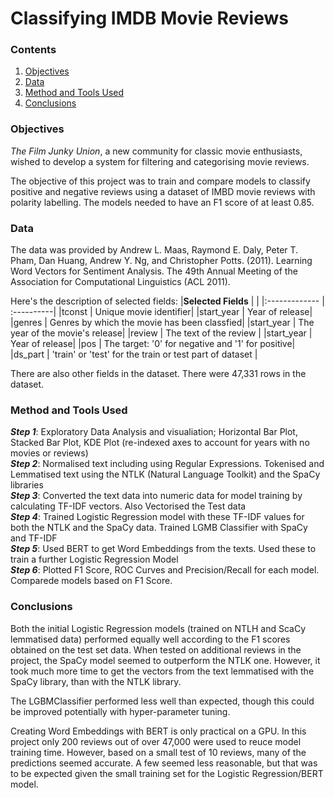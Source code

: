 # Classifying IMDB Movie Reviews

### Contents
1. [Objectives]()
2. [Data]()
3. [Method and Tools Used]()
4. [Conclusions]()<br />


### Objectives
*The Film Junky Union*, a new community for classic movie enthusiasts, wished to develop a system for filtering and categorising movie reviews. 

The objective of this project was to train and compare models to classify positive and negative reviews using a dataset of IMBD movie reviews with polarity labelling. The models needed to have an F1 score of at least 0.85.<br />


### Data
The data was provided by Andrew L. Maas, Raymond E. Daly, Peter T. Pham, Dan Huang, Andrew Y. Ng, and Christopher Potts. (2011). Learning Word Vectors for Sentiment Analysis. The 49th Annual Meeting of the Association for Computational Linguistics (ACL 2011).

Here's the description of selected fields:
|**Selected Fields** |  |
|:------------- | :----------|
|tconst | Unique movie identifier|
|start_year | Year of release|
|genres | Genres by which the movie has been classfied|
|start_year | The year of the movie's release|
|review | The text of the review |
|start_year | Year of release|
|pos | The target: '0' for negative and '1' for positive|
|ds_part | 'train' or 'test' for the train or test part of dataset |

There are also other fields in the dataset.
There were 47,331 rows in the dataset.<br />


### Method and Tools Used
***Step 1***: Exploratory Data Analysis and visualiation; Horizontal Bar Plot, Stacked Bar Plot, KDE Plot (re-indexed axes to account for years with no movies or reviews)\
***Step 2***: Normalised text including using Regular Expressions. Tokenised and Lemmatised text using the NTLK (Natural Language Toolkit) and the SpaCy libraries\
***Step 3***: Converted the text data into numeric data for model training by calculating TF-IDF vectors. Also Vectorised the Test data\
***Step 4***: Trained Logistic Regression model with these TF-IDF values for both the NTLK and the SpaCy data. Trained LGMB Classifier with SpaCy and TF-IDF\
***Step 5***: Used BERT to get Word Embeddings from the texts. Used these to train a further Logistic Regression Model\
***Step 6***: Plotted F1 Score, ROC Curves and Precision/Recall for each model. Comparede models based on F1 Score.<br />


### Conclusions
Both the initial Logistic Regression models (trained on NTLH and ScaCy lemmatised data) performed equally well according to the F1 scores obtained on the test set data.  When tested on additional reviews in the project, the SpaCy model seemed to outperform the NTLK one. However, it took much more time to get the vectors from the text lemmatised with the SpaCy library, than with the NTLK library.

The LGBMClassifier performed less well than expected, though this could be improved potentially with hyper-parameter tuning.

Creating Word Embeddings with BERT is only practical on a GPU. In this project only 200 reviews out of over 47,000 were used to reuce model training time.  However, based on a small test of 10 reviews, many of the predictions seemed accurate.  A few seemed less reasonable, but that was to be expected given the small training set for the Logistic Regression/BERT model. 
